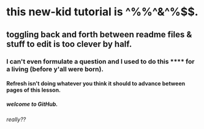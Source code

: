 # this new-kid tutorial is ^%%^&^%$$.
## toggling back and forth between readme files & stuff to edit is too clever by half. 
### I can't even formulate a question and I used to do this **** for a living (before y'all were born).
#### Refresh isn't doing whatever you think it should to advance between pages of this lesson.
##### welcome to GitHub.
###### really??
<!-- instructions #9 & #10 are out of order. 
